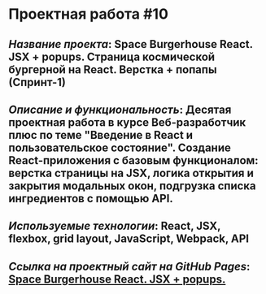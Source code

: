 # Проектная работа #10

## *Название проекта*: Space Burgerhouse React. JSX + popups. Страница космической бургерной на React. Верстка + попапы (Спринт-1)

## *Описание и функциональность*: Десятая проектная работа в курсе Веб-разработчик плюс по теме __"Введение в React и пользовательское состояние"__. Создание React-приложения с базовым функционалом: верстка страницы на JSX, логика открытия и закрытия модальных окон, подгрузка списка ингредиентов с помощью API.

## *Используемые технологии*: React, JSX, flexbox, grid layout, JavaScript, Webpack, API

## *Ссылка на проектный сайт на GitHub Pages*: [Space Burgerhouse React. JSX + popups.](https://#)
